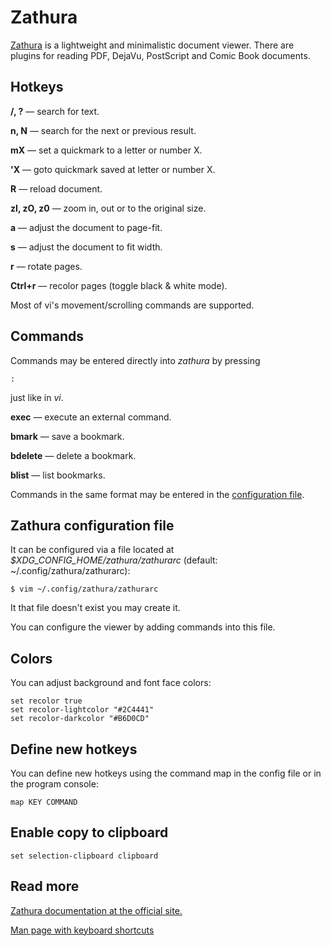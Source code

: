 
# Zathura

[Zathura](https://pwmt.org/projects/zathura/) is a lightweight and minimalistic document viewer. There are plugins for reading PDF, DejaVu, PostScript and Comic Book documents.

## Hotkeys

**/, ?** — search for text.

**n, N** — search for the next or previous result.

**mX** — set a quickmark to a letter or number X.

**'X** — goto quickmark saved at letter or number X.

**R** — reload document.

**zI, zO, z0** — zoom in, out or to the original size.

**a** — adjust the document to page-fit.

**s** — adjust the document to fit width.

**r** — rotate pages.

**Ctrl+r** — recolor pages (toggle black & white mode).

Most of vi's movement/scrolling commands are supported.

## Commands 

Commands may be entered directly into *zathura* by pressing 

    :

just like in *vi*. 

**exec** — execute an external command.

**bmark** — save a bookmark.

**bdelete** — delete a bookmark.

**blist** — list bookmarks.

Commands in the same format may be entered in the [configuration file](#config).

<a name='config'></a>

## Zathura configuration file


It can be configured via a file located at *$XDG_CONFIG_HOME/zathura/zathurarc* (default: ~/.config/zathura/zathurarc):

    $ vim ~/.config/zathura/zathurarc

It that file doesn't exist you may create it.

You can configure the viewer by adding commands into this file.

## Colors

You can adjust background and font face colors:

    set recolor true
    set recolor-lightcolor "#2C4441"
    set recolor-darkcolor "#B6D0CD"

## Define new hotkeys

You can define new hotkeys using the command map in the config file or in the program console:

    map KEY COMMAND

## Enable copy to clipboard

    set selection-clipboard clipboard

## Read more

[Zathura documentation at the official site.](https://pwmt.org/projects/zathura/documentation/)

[Man page with keyboard shortcuts](https://github.com/pwmt/zathura/blob/master/doc/man/zathura.1.rst)
